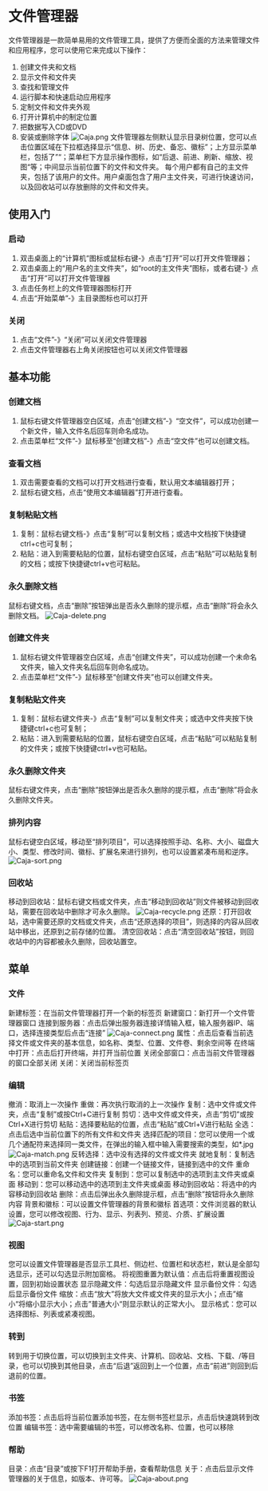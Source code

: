 # 文件管理器
文件管理器是一款简单易用的文件管理工具，提供了方便而全面的方法来管理文件和应用程序，您可以使用它来完成以下操作：
1. 创建文件夹和文档
2. 显示文件和文件夹
3. 查找和管理文件
4. 运行脚本和快速启动应用程序
5. 定制文件和文件夹外观
6. 打开计算机中的制定位置
7. 把数据写入CD或DVD
8. 安装或删除字体
![Caja.png](../../images/docs/Caja.png)
文件管理器左侧默认显示目录树位置，您可以点击位置区域在下拉框选择显示“信息、树、历史、备忘、徽标”；上方显示菜单栏，包括了”“；菜单栏下方显示操作图标，如“后退、前进、刷新、缩放、视图“等；中间显示当前位置下的文件和文件夹。
每个用户都有自己的主文件夹，包括了该用户的文件。用户桌面包含了用户主文件夹，可进行快速访问，以及回收站可以存放删除的文件和文件夹。

## 使用入门
### 启动
1. 双击桌面上的“计算机”图标或鼠标右键-》点击“打开”可以打开文件管理器；
2. 双击桌面上的“用户名的主文件夹”，如“root的主文件夹”图标，或者右键-》点击“打开”可以打开文件管理器
3. 点击任务栏上的文件管理器图标打开
4. 点击“开始菜单”-》主目录图标也可以打开

### 关闭
1. 点击“文件”-》“关闭”可以关闭文件管理器
2. 点击文件管理器右上角关闭按钮也可以关闭文件管理器

## 基本功能
### 创建文档
1. 鼠标右键文件管理器空白区域，点击“创建文档”-》“空文件”，可以成功创建一个新文件，输入文件名后回车则命名成功。
2. 点击菜单栏“文件”-》鼠标移至“创建文档”-》点击“空文件”也可以创建文档。
### 查看文档
1. 双击需要查看的文档可以打开文档进行查看，默认用文本编辑器打开；
2. 鼠标右键文档，点击“使用文本编辑器”打开进行查看。
### 复制粘贴文档
1. 复制：鼠标右键文档-》点击“复制”可以复制文档；或选中文档按下快捷键ctrl+c也可复制；
2. 粘贴：进入到需要粘贴的位置，鼠标右键空白区域，点击“粘贴”可以粘贴复制的文档；或按下快捷键ctrl+v也可粘贴。
### 永久删除文档
鼠标右键文档，点击“删除”按钮弹出是否永久删除的提示框，点击“删除”将会永久删除文档。
![Caja-delete.png](../../images/docs/Caja-delete.png)
### 创建文件夹
1. 鼠标右键文件管理器空白区域，点击“创建文件夹”，可以成功创建一个未命名文件夹，输入文件夹名后回车则命名成功。
2. 点击菜单栏“文件”-》鼠标移至“创建文件夹”也可以创建文件夹。
### 复制粘贴文件夹
1. 复制：鼠标右键文件夹-》点击“复制”可以复制文件夹；或选中文件夹按下快捷键ctrl+c也可复制；
2. 粘贴：进入到需要粘贴的位置，鼠标右键空白区域，点击“粘贴”可以粘贴复制的文件夹；或按下快捷键ctrl+v也可粘贴。
### 永久删除文件夹
鼠标右键文件夹，点击“删除”按钮弹出是否永久删除的提示框，点击“删除”将会永久删除文件夹。
### 排列内容
鼠标右键空白区域，移动至“排列项目”，可以选择按照手动、名称、大小、磁盘大小、类型、修改时间、徽标、扩展名来进行排列，也可以设置紧凑布局和逆序。
![Caja-sort.png](../../images/docs/Caja-sort.png)
### 回收站
移动到回收站：鼠标右键文档或文件夹，点击“移动到回收站”则文件被移动到回收站，需要在回收站中删除才可永久删除。
![Caja-recycle.png](../../images/docs/Caja-recycle.png)
还原：打开回收站，选中需要还原的文档或文件夹，点击“还原选择的项目”，则选择的内容从回收站中移出，还原到之前存储的位置。
清空回收站：点击“清空回收站”按钮，则回收站中的内容都被永久删除，回收站置空。

## 菜单
### 文件
新建标签：在当前文件管理器打开一个新的标签页
新建窗口：新打开一个文件管理器窗口
连接到服务器：点击后弹出服务器连接详情输入框，输入服务器IP、端口，选择连接类型后点击“连接”
![Caja-connect.png](../../images/docs/Caja-connect.png)
属性：点击后查看当前选择文件或文件夹的基本信息，如名称、类型、位置、文件卷、剩余空间等
在终端中打开：点击后打开终端，并打开当前位置
关闭全部窗口：点击当前文件管理器的窗口全部关闭
关闭：关闭当前标签页

### 编辑
撤消：取消上一次操作
重做：再次执行取消的上一次操作
复制：选中文件或文件夹，点击“复制”或按Ctrl+C进行复制
剪切：选中文件或文件夹，点击“剪切”或按Ctrl+X进行剪切
粘贴：选择要粘贴的位置，点击“粘贴”或Ctrl+V进行粘贴
全选：点击后选中当前位置下的所有文件和文件夹
选择匹配的项目：您可以使用一个或几个通配符来选择同一类文件，在弹出的输入框中输入需要搜索的类型，如*.jpg
![Caja-match.png](../../images/docs/Caja-match.png)
反转选择：选中没有选择的文件或文件夹
就地复制：复制选中的选项到当前文件夹
创建链接：创建一个链接文件，链接到选中的文件
重命名：您可以重命名文件和文件夹
复制到：您可以复制选中的选项到主文件夹或桌面
移动到：您可以移动选中的选项到主文件夹或桌面
移动到回收站：将选中的内容移动到回收站
删除：点击后弹出永久删除提示框，点击“删除”按钮将永久删除内容
背景和徽标：可以设置文件管理器的背景和徽标
首选项：文件浏览器的默认设置，您可以修改视图、行为、显示、列表列、预览、介质、扩展设置
![Caja-start.png](../../images/docs/Caja-start.png)

### 视图
您可以设置文件管理器是否显示工具栏、侧边栏、位置栏和状态栏，默认是全部勾选显示，还可以勾选显示附加窗格。
将视图重置为默认值：点击后将重置视图设置，回到初始设置状态
显示隐藏文件：勾选后显示隐藏文件
显示备份文件：勾选后显示备份文件
缩放：点击“放大”将放大文件或文件夹的显示大小；点击”缩小“将缩小显示大小；点击”普通大小“则显示默认的正常大小。
显示格式：您可以选择图标、列表或紧凑视图。

### 转到
转到用于切换位置，可以切换到主文件夹、计算机、回收站、文档、下载、/等目录，也可以切换到其他目录，点击“后退”返回到上一个位置，点击“前进”则回到后退前的位置。
### 书签
添加书签：点击后将当前位置添加书签，在左侧书签栏显示，点击后快速跳转到改位置
编辑书签：选中需要编辑的书签，可以修改名称、位置，也可以移除

### 帮助
目录：点击“目录”或按下F1打开帮助手册，查看帮助信息
关于：点击后显示文件管理器的关于信息，如版本、许可等。
![Caja-about.png](../../images/docs/Caja-about.png)